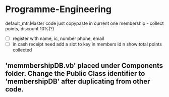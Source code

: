 # Programme-Engineering
default_mtr.Master code just copypaste in current one
membership - collect points, discount 10%(?)
- [ ] register with name, ic, number phone, email
- [ ] in cash receipt need add a slot to key in members id n show total points collected

## 'memmbershipDB.vb' placed under Components folder. Change the Public Class identifier to 'membershipDB' after duplicating from other code.
